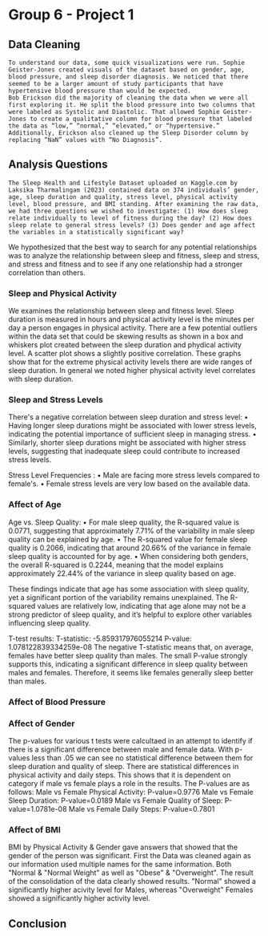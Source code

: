 # Group 6 - Project 1

## Data Cleaning
	To understand our data, some quick visualizations were run. Sophie Geister-Jones created visuals of the dataset based on gender, age, blood pressure, and sleep disorder diagnosis. We noticed that there seemed to be a larger amount of study participants that have hypertensive blood pressure than would be expected.
	Bob Erickson did the majority of cleaning the data when we were all first exploring it. He split the blood pressure into two columns that were labeled as Systolic and Diastolic. That allowed Sophie Geister-Jones to create a qualitative column for blood pressure that labeled the data as “low,” “normal,” “elevated,” or “hypertensive.” Additionally, Erickson also cleaned up the Sleep Disorder column by replacing “NaN” values with “No Diagnosis”.

## Analysis Questions
	The Sleep Health and Lifestyle Dataset uploaded on Kaggle.com by Laksika Tharmalingam (2023) contained data on 374 individuals’ gender, age, sleep duration and quality, stress level, physical activity level, blood pressure, and BMI standing. After examining the raw data, we had three questions we wished to investigate: (1) How does sleep relate individually to level of fitness during the day? (2) How does sleep relate to general stress levels? (3) Does gender and age affect the variables in a statistically significant way?
  We hypothesized that the best way to search for any potential relationships was to analyze the relationship between sleep and fitness, sleep and stress, and stress and fitness and to see if any one relationship had a stronger correlation than others.

### Sleep and Physical Activity
We examines the relationship between sleep and fitness level. Sleep duration is measured in hours and physical activity level is the minutes per day a person engages in physical activity. There are a few potential outliers within the data set that could be skewing results as shown in a box and whiskers plot created between the sleep duration and phydical activity level. A scatter plot shows a slightly positive correlation. These graphs show that for the extreme physical activity levels there are wide ranges of sleep duration. In general we noted higher physical activity level correlates with sleep duration.
### Sleep and Stress Levels
There's a negative correlation between sleep duration and stress level:
• Having longer sleep durations might be associated with lower stress levels, indicating the potential importance of sufficient sleep in managing stress.
• Similarly, shorter sleep durations might be associated with higher stress levels, suggesting that inadequate sleep could contribute to increased stress levels.

Stress Level Frequencies :
• Male are facing more stress levels compared to female's.
• Female stress levels are very low based on the available data.

### Affect of Age
Age vs. Sleep Quality:
• For male sleep quality, the R-squared value is 0.0771, suggesting that approximately 7.71% of the variability in male sleep quality can be explained by age.
• The R-squared value for female sleep quality is 0.2066, indicating that around 20.66% of the variance in female sleep quality is accounted for by age.
• When considering both genders, the overall R-squared is 0.2244, meaning that the model explains approximately 22.44% of the variance in sleep quality based on age.

These findings indicate that age has some association with sleep quality, yet a significant portion of the variability remains unexplained. The R-squared values are relatively low, indicating that age alone may not be a strong predictor of sleep quality, and it’s helpful to explore other variables influencing sleep quality.


T-test results:
T-statistic: -5.859317976055214
P-value: 1.078122839334259e-08 
The negative T-statistic means that, on average, females have better sleep quality than males. The small P-value strongly supports this, indicating a significant difference in sleep quality between males and females. Therefore, it seems like females generally sleep better than males.

### Affect of Blood Pressure

### Affect of Gender
The p-values for various t tests were calcultaed in an attempt to identify if there is a significant difference between male and female data.  With p-values less than .05 we can see no statistical difference between them for sleep duration and quality of sleep. There are statistical differences in physical activity and daily steps. This shows that it is dependent on category if male vs female plays a role in the results. The P-values are as follows:
 Male vs Female Physical Activity: P-value=0.9776
Male vs Female Sleep Duration: P-value=0.0189
Male vs Female Quality of Sleep: P-value=1.0781e-08
Male vs Female Daily Steps: P-value=0.7801

### Affect of BMI
BMI by Physical Activity & Gender gave answers that showed that the gender of the person was significant. First the Data was cleaned again as our information used multiple names for the same information. Both "Normal & "Normal Weight" as well as "Obese" & "Overweight". The result of the consolidation of the data clearly showed results. "Normal" showed a significantly higher acivity level for Males, whereas "Overweight" Females showed a significantly higher activity level. 


## Conclusion
